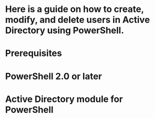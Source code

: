 # Here is a guide on how to create, modify, and delete users in Active Directory using PowerShell.

# Prerequisites
# PowerShell 2.0 or later
# Active Directory module for PowerShell

